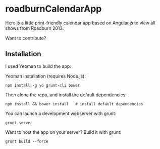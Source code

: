 roadburnCalendarApp
===================

Here is a little print-friendly calendar app based on Angular.js to view all shows from Roadburn 2013.

Want to contribute?

Installation
------------

I used Yeoman to build the app: 

Yeoman installation (requires Node.js):

``npm install -g yo grunt-cli bower ``

Then clone the repo, and install the default dependencies:

``npm install && bower install   # install default dependencies``

You can launch a development webserver with grunt:

``grunt server``

Want to host the app on your server? Build it with grunt:

``grunt build --force``
